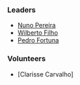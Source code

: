 ### Leaders
* [Nuno Pereira](mailto:nuno.pereira@owasp.org)
* [Wilberto Filho](mailto:wilberto.filho@owasp.org)
* [Pedro Fortuna](mailto:pedro.fortuna@owasp.org)

### Volunteers

* [Clarisse Carvalho]

